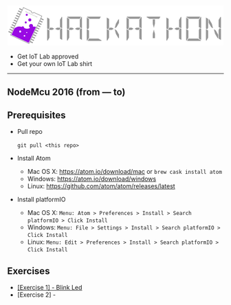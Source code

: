 ![TeliaNextIotLabHackathon](./img/TeliaNextIotLab.png)


* Get IoT Lab approved
* Get your own IoT Lab shirt

---

## NodeMcu 2016 (from — to)

## Prerequisites
* Pull repo

    ```git pull <this repo>```

* Install Atom
    * Mac OS X: https://atom.io/download/mac or `brew cask install atom`
    * Windows: https://atom.io/download/windows
    * Linux: https://github.com/atom/atom/releases/latest

* Install platformIO
    * Mac OS X: `Menu: Atom > Preferences > Install > Search platformIO > Click Install`
    * Windows: `Menu: File > Settings > Install > Search platformIO > Click Install`
    * Linux: `Menu: Edit > Preferences > Install > Search platformIO > Click Install`
        


## Exercises

* [[Exercise 1] - Blink Led](doc/exercise/1-blink/README.md)
* [Exercise 2] - 